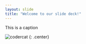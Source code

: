 ```yaml
---
layout: slide
title: "Welcome to our slide deck!"
---
```


This is a caption

![codercat](https://octodex.github.com/images/codercat.jpg)
{: .center}
